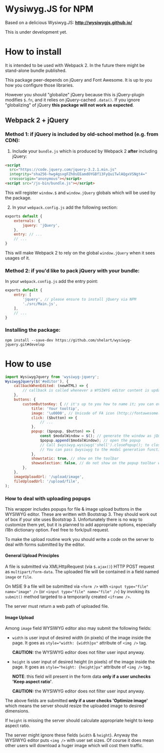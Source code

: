Wysiwyg.JS for NPM
==================
Based on a delicious Wysiwyg.JS:
**http://wysiwygjs.github.io/**

This is under development yet.

How to install
==============
It is intended to be used with Webpack 2. In the future there might be stand-alone bundle published.

This package peer-depends on jQuery and Font Awesome. It is up to you how you configure those libraries.

However you should "globalize" jQuery because this is jQuery-plugin modifies `$.fn`, and it relies on jQuery-cached `.data()`. If you ignore "globalizing" of jQuery **this package will not work as expected**.

Webpack 2 + jQuery
------------------
### Method 1: if jQuery is included by old-school method (e.g. from CDN):
1. Include your `bundle.js` which is produced by Webpack 2 **after** including jQuery:
```html
<script
  src="https://code.jquery.com/jquery-3.2.1.min.js"
  integrity="sha256-hwg4gsxgFZhOsEEamdOYGBf13FyQuiTwlAQgxVSNgt4="
  crossorigin="anonymous"></script>
<script src="/js-bin/bundle.js"></script>
```
This will register `window.$` and `window.jQuery` globals which will be used by the package.

2. In your `webpack.config.js` add the following section:
```javascript
exports default {
    externals: {
        jquery: 'jQuery',
    },
    entry: // ...
    // ...
}
```
This will make Webpack 2 to rely on the global `window.jQuery` when it sees usages of it.

### Method 2: if you'd like to pack jQuery with your bundle:
In your `webpack.config.js` add the entry point:
```javascript
exports default {
    entry: [
        'jquery', // please ensure to install jQuery via NPM
        './src/Main.js',
    ],
    // ...
}
```

### Installing the package:
`npm install --save-dev https://github.com/shelart/wysiwyg-jquery.git#develop`

How to use
==========
```javascript
import WysiwygJquery from 'wysiwyg-jquery';
WysiwygJquery($('#editor'), {
    callbackWhenEdited: (newHTML) => {
        // callback is called whenever a WYSIWYG editor content is updated (keydown, bold etc.)
    },
    buttons: {
        customButtonKey: { // it's up to you how to name it; you can override default buttons with keys 'bold', 'insertlink', etc.
            title: 'Your tooltip',
            image: '\u0000', // Unicode of FA icon (http://fontawesome.io/cheatsheet/)
            click: ($button) => {
                // ...
            },
            popup: ($popup, $button) => {
                const $modalWindow = $(); // generate the window as jQuery-collection
                $popup.append($modalWindow); // open the popup
                // Call $wysiwyg.wysiwyg('shell').closePopup(); to close the popup from the popup.
                // You can pass $wysiwyg to the modal generation function, for instance
            },
            showstatic: true, // show on the toolbar
            showselection: false, // do not show on the popup toolbar when text selected
        },
    },
    imageUploadUrl: '/upload/image',
    fileUploadUrl: '/upload/file',
);
```

### How to deal with uploading popups

This wrapper includes popups for file & image upload buttons in the WYSIWYG editor. These are written with Bootstrap 3. They should work out of box if your site uses Bootstrap 3. Unfortunately there is no way to customize them yet, but it is planned to add appropriate options, especially i18n dictionary option. Feel free to fork/pull request.

To make the upload routine work you should write a code on the server to deal with forms submitted by the editor.

#### General Upload Principles

A file is submitted via XMLHttpRequest (via `$.ajax()`) HTTP POST request as `multipart/form-data`. The uploaded file will be contained in a field named `image` or `file`.

On MSIE 9 a file will be submitted via `<form />` with `<input type="file" name="image" />` (or `<input type="file" name="file" />`) by invoking its `submit()` method targeted to a temporarily created `<iframe />`.

The server must return a web path of uploaded file.

#### Image Upload

Among `image` field WYSIWYG editor also may submit the following fields:

- `width` is user input of desired width (in pixels) of the image inside the page. It goes as `style="width: {width}px"` attribute of `<img />` tag.

  **CAUTION:** the WYSIWYG editor does not filter user input anyway.

- `height` is user input of desired height (in pixels) of the image inside the page. It goes as `style="height: {height}px"` attribute of `<img />` tag.

  **NOTE**: this field will present in the form data **only if a user unchecks 'Keep aspect ratio'**.

  **CAUTION:** the WYSIWYG editor does not filter user input anyway.

The above fields are submitted **only if a user checks 'Optimize image'** which means the server should resize the uploaded image to desired dimensions.

If `height` is missing the server should calculate appropriate height to keep aspect ratio.

The server might ignore these fields (`width` & `height`). Anyway the WYSIWYG editor puts `<img />` with user set sizes. Of course it does mean other users will download a huger image which will cost them traffic.
